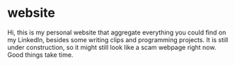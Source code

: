 # website
Hi, this is my personal website that aggregate everything you could find on my LinkedIn, besides some writing clips and programming projects. It is still under construction, so it might still look like a scam webpage right now. Good things take time. 
